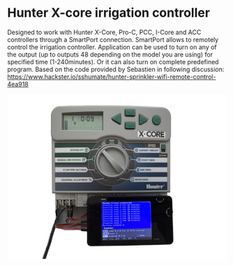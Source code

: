 # Hunter X-core irrigation controller

Designed to work with Hunter X-Core, Pro-C, PCC, I-Core and ACC controllers through a SmartPort connection. SmartPort allows to remotely control the irrigation controller. Application can be used to turn on any of the output (up to outputs 48 depending on the model you are using) for specified time (1-240minutes). Or it can also turn on complete predefined program. Based on the code provided by Sebastien in following discussion: https://www.hackster.io/sshumate/hunter-sprinkler-wifi-remote-control-4ea918

![Readme](readme.jpg)